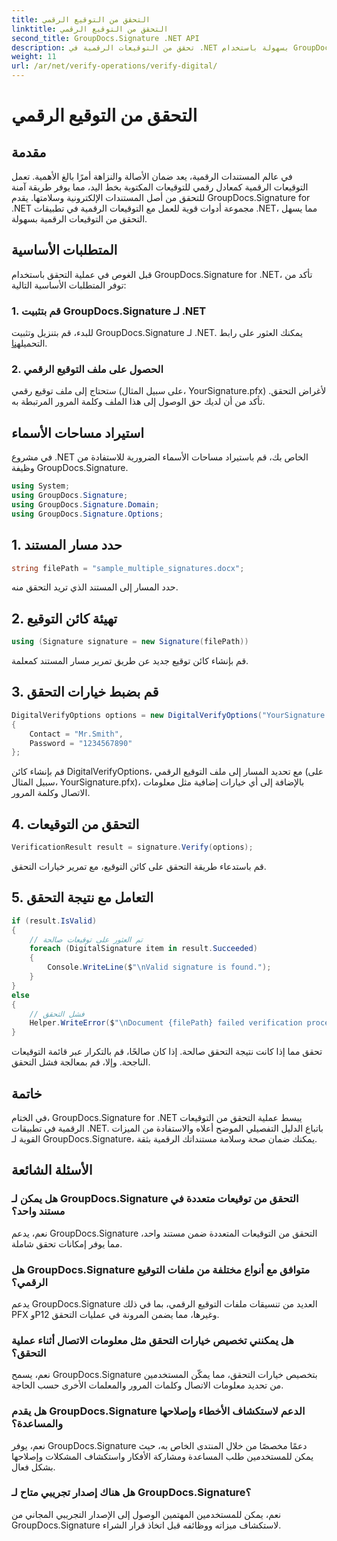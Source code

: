```yaml
---
title: التحقق من التوقيع الرقمي
linktitle: التحقق من التوقيع الرقمي
second_title: GroupDocs.Signature .NET API
description: تحقق من التوقيعات الرقمية في .NET بسهولة باستخدام GroupDocs.Signature. ضمان صحة الوثيقة وسلامتها دون عناء.
weight: 11
url: /ar/net/verify-operations/verify-digital/
---
```


# التحقق من التوقيع الرقمي

## مقدمة
في عالم المستندات الرقمية، يعد ضمان الأصالة والنزاهة أمرًا بالغ الأهمية. تعمل التوقيعات الرقمية كمعادل رقمي للتوقيعات المكتوبة بخط اليد، مما يوفر طريقة آمنة للتحقق من أصل المستندات الإلكترونية وسلامتها. يقدم GroupDocs.Signature for .NET مجموعة أدوات قوية للعمل مع التوقيعات الرقمية في تطبيقات .NET، مما يسهل التحقق من التوقيعات الرقمية بسهولة.
## المتطلبات الأساسية
قبل الغوص في عملية التحقق باستخدام GroupDocs.Signature for .NET، تأكد من توفر المتطلبات الأساسية التالية:
### 1. قم بتثبيت GroupDocs.Signature لـ .NET
 للبدء، قم بتنزيل وتثبيت GroupDocs.Signature لـ .NET. يمكنك العثور على رابط التحميل[هنا](https://releases.groupdocs.com/signature/net/).
### 2. الحصول على ملف التوقيع الرقمي
ستحتاج إلى ملف توقيع رقمي (على سبيل المثال، YourSignature.pfx) لأغراض التحقق. تأكد من أن لديك حق الوصول إلى هذا الملف وكلمة المرور المرتبطة به.

## استيراد مساحات الأسماء
في مشروع .NET الخاص بك، قم باستيراد مساحات الأسماء الضرورية للاستفادة من وظيفة GroupDocs.Signature.

```csharp
using System;
using GroupDocs.Signature;
using GroupDocs.Signature.Domain;
using GroupDocs.Signature.Options;
```
## 1. حدد مسار المستند
```csharp
string filePath = "sample_multiple_signatures.docx";
```
حدد المسار إلى المستند الذي تريد التحقق منه.
## 2. تهيئة كائن التوقيع
```csharp
using (Signature signature = new Signature(filePath))
```
قم بإنشاء كائن توقيع جديد عن طريق تمرير مسار المستند كمعلمة.
## 3. قم بضبط خيارات التحقق
```csharp
DigitalVerifyOptions options = new DigitalVerifyOptions("YourSignature.pfx")
{
    Contact = "Mr.Smith",
    Password = "1234567890"
};
```
قم بإنشاء كائن DigitalVerifyOptions، مع تحديد المسار إلى ملف التوقيع الرقمي (على سبيل المثال، YourSignature.pfx)، بالإضافة إلى أي خيارات إضافية مثل معلومات الاتصال وكلمة المرور.
## 4. التحقق من التوقيعات
```csharp
VerificationResult result = signature.Verify(options);
```
قم باستدعاء طريقة التحقق على كائن التوقيع، مع تمرير خيارات التحقق.
## 5. التعامل مع نتيجة التحقق
```csharp
if (result.IsValid)
{
    // تم العثور على توقيعات صالحة
    foreach (DigitalSignature item in result.Succeeded)
    {
        Console.WriteLine($"\nValid signature is found.");
    }
}
else
{
    // فشل التحقق
    Helper.WriteError($"\nDocument {filePath} failed verification process.");
}
```
تحقق مما إذا كانت نتيجة التحقق صالحة. إذا كان صالحًا، قم بالتكرار عبر قائمة التوقيعات الناجحة. وإلا، قم بمعالجة فشل التحقق.

## خاتمة
في الختام، GroupDocs.Signature for .NET يبسط عملية التحقق من التوقيعات الرقمية في تطبيقات .NET. باتباع الدليل التفصيلي الموضح أعلاه والاستفادة من الميزات القوية لـ GroupDocs.Signature، يمكنك ضمان صحة وسلامة مستنداتك الرقمية بثقة.
## الأسئلة الشائعة
### هل يمكن لـ GroupDocs.Signature التحقق من توقيعات متعددة في مستند واحد؟
نعم، يدعم GroupDocs.Signature التحقق من التوقيعات المتعددة ضمن مستند واحد، مما يوفر إمكانات تحقق شاملة.
### هل GroupDocs.Signature متوافق مع أنواع مختلفة من ملفات التوقيع الرقمي؟
يدعم GroupDocs.Signature العديد من تنسيقات ملفات التوقيع الرقمي، بما في ذلك PFX وP12 وغيرها، مما يضمن المرونة في عمليات التحقق.
### هل يمكنني تخصيص خيارات التحقق مثل معلومات الاتصال أثناء عملية التحقق؟
نعم، يسمح GroupDocs.Signature بتخصيص خيارات التحقق، مما يمكّن المستخدمين من تحديد معلومات الاتصال وكلمات المرور والمعلمات الأخرى حسب الحاجة.
### هل يقدم GroupDocs.Signature الدعم لاستكشاف الأخطاء وإصلاحها والمساعدة؟
نعم، يوفر GroupDocs.Signature دعمًا مخصصًا من خلال المنتدى الخاص به، حيث يمكن للمستخدمين طلب المساعدة ومشاركة الأفكار واستكشاف المشكلات وإصلاحها بشكل فعال.
### هل هناك إصدار تجريبي متاح لـ GroupDocs.Signature؟
نعم، يمكن للمستخدمين المهتمين الوصول إلى الإصدار التجريبي المجاني من GroupDocs.Signature لاستكشاف ميزاته ووظائفه قبل اتخاذ قرار الشراء.